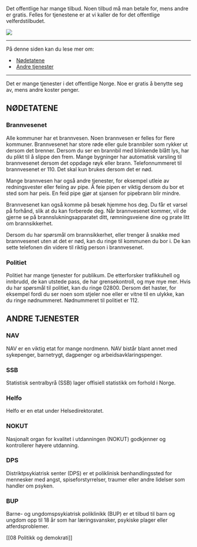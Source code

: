 Det offentlige har mange tilbud. Noen tilbud må man betale for, mens andre er gratis. Felles for tjenestene er at vi kaller de for det offentlige velferdstilbudet.

![](https://cdn.kursoria.no/pensum/elements/pensum-for-samfunnskunnskapsproven-_ftgyhu.jpg)

---

På denne siden kan du lese mer om:

-    [Nødetatene](https://app.norskkunnskap.no/pensum/rtehtr/cq44j7/ftgyhu#nodetatene)
-    [Andre tjenester](https://app.norskkunnskap.no/pensum/rtehtr/cq44j7/ftgyhu#andre-tjenester)

---

Det er mange tjenester i det offentlige Norge. Noe er gratis å benytte seg av, mens andre koster penger.

## NØDETATENE

### Brannvesenet

Alle kommuner har et brannvesen. Noen brannvesen er felles for flere kommuner. Brannvesenet har store røde eller gule brannbiler som rykker ut dersom det brenner. Dersom du ser en brannbil med blinkende blått lys, har du plikt til å slippe den frem. Mange bygninger har automatisk varsling til brannvesenet dersom det oppdage røyk eller brann. Telefonnummeret til brannvesenet er 110. Det skal kun brukes dersom det er nød.

Mange brannvesen har også andre tjenester, for eksempel utleie av redningsvester eller feiing av pipe. Å feie pipen er viktig dersom du bor et sted som har peis. En feid pipe gjør at sjansen for pipebrann blir mindre.

Brannvesenet kan også komme på besøk hjemme hos deg. Du får et varsel på forhånd, slik at du kan forberede deg. Når brannvesenet kommer, vil de gjerne se på brannslukningsapparatet ditt, rømningsveiene dine og prate litt om brannsikkerhet. 

Dersom du har spørsmål om brannsikkerhet, eller trenger å snakke med brannvesenet uten at det er nød, kan du ringe til kommunen du bor i. De kan sette telefonen din videre til riktig person i brannvesenet.

### Politiet

Politiet har mange tjenester for publikum. De etterforsker trafikkuhell og innbrudd, de kan utstede pass, de har grensekontroll, og mye mye mer. Hvis du har spørsmål til politiet, kan du ringe 02800. Dersom det haster, for eksempel fordi du ser noen som stjeler noe eller er vitne til en ulykke, kan du ringe nødnummeret. Nødnummeret til politiet er 112.

## ANDRE TJENESTER

### NAV

NAV er en viktig etat for mange nordmenn. NAV bistår blant annet med sykepenger, barnetrygt, dagpenger og arbeidsavklaringspenger. 

### SSB

Statistisk sentralbyrå (SSB) lager offisiell statistikk om forhold i Norge. 

### Helfo

Helfo er en etat under Helsedirektoratet. 

### NOKUT

Nasjonalt organ for kvalitet i utdanningen (NOKUT) godkjenner og kontrollerer høyere utdanning.

### DPS

Distriktpsykiatrisk senter (DPS) er et poliklinisk benhandlingssted for mennesker med angst, spiseforstyrrelser, traumer eller andre lidelser som handler om psyken.

### BUP

Barne- og ungdomspsykiatrisk poliklinikk (BUP) er et tilbud til barn og ungdom opp til 18 år som har læringsvansker, psykiske plager eller atferdsproblemer.


[[08 Politikk og demokrati]]